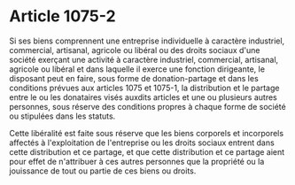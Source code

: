 # Article 1075-2

Si ses biens comprennent une entreprise individuelle à caractère industriel, commercial, artisanal, agricole ou libéral ou des droits sociaux d'une société exerçant une activité à caractère industriel, commercial, artisanal, agricole ou libéral et dans laquelle il exerce une fonction dirigeante, le disposant peut en faire, sous forme de donation-partage et dans les conditions prévues aux articles 1075 et 1075-1, la distribution et le partage entre le ou les donataires visés auxdits articles et une ou plusieurs autres personnes, sous réserve des conditions propres à chaque forme de société ou stipulées dans les statuts.

Cette libéralité est faite sous réserve que les biens corporels et incorporels affectés à l'exploitation de l'entreprise ou les droits sociaux entrent dans cette distribution et ce partage, et que cette distribution et ce partage aient pour effet de n'attribuer à ces autres personnes que la propriété ou la jouissance de tout ou partie de ces biens ou droits.
